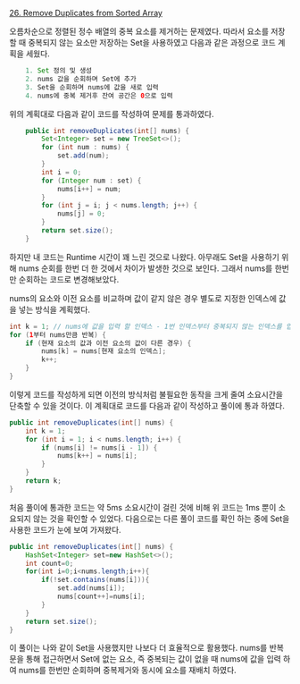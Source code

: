 [26. Remove Duplicates from Sorted Array](https://leetcode.com/problems/remove-duplicates-from-sorted-array/)

오름차순으로 정렬된 정수 배열의 중복 요소를 제거하는 문제였다.
따라서 요소를 저장할 때 중복되지 않는 요소만 저장하는 Set을 사용하였고 다음과 같은 과정으로 코드 계획을 세웠다.

```java
    1. Set 정의 및 생성
    2. nums 값을 순회하며 Set에 추가
    3. Set을 순회하며 nums에 값을 새로 입력
    4. nums에 중복 제거후 잔여 공간은 0으로 입력
```

위의 계획대로 다음과 같이 코드를 작성하여 문제를 통과하였다.

```java
    public int removeDuplicates(int[] nums) {
        Set<Integer> set = new TreeSet<>();
        for (int num : nums) {
            set.add(num);
        }
        int i = 0;
        for (Integer num : set) {
            nums[i++] = num;
        }
        for (int j = i; j < nums.length; j++) {
            nums[j] = 0;
        }
        return set.size();
    }
```

하지만 내 코드는 Runtime 시간이 꽤 느린 것으로 나왔다.
아무래도 Set을 사용하기 위해 nums 순회를 한번 더 한 것에서 차이가 발생한 것으로 보인다.
그래서 nums를 한번만 순회하는 코드로 변경해보았다.

nums의 요소와 이전 요소를 비교하며 값이 같지 않은 경우 별도로 지정한 인덱스에 값을 넣는 방식을 계획했다.

```java
int k = 1; // nums에 값을 입력 할 인덱스 - 1번 인덱스부터 중복되지 않는 인덱스를 입력하기 때문에 1로 시작
for (1부터 nums만큼 반복) { 
    if (현재 요소의 값과 이전 요소의 값이 다른 경우) {
        nums[k] = nums[현재 요소의 인덱스];
        k++; 
    }
}
```

이렇게 코드를 작성하게 되면 이전의 방식처럼 불필요한 동작을 크게 줄여 소요시간을 단축할 수 있을 것이다. 이 계획대로 코드를 다음과 같이 작성하고 풀이에 통과 하였다.

```java
public int removeDuplicates(int[] nums) {
    int k = 1;
    for (int i = 1; i < nums.length; i++) {
        if (nums[i] != nums[i - 1]) {
            nums[k++] = nums[i];
        }
    }
    return k;
}
```

처음 풀이에 통과한 코드는 약 5ms 소요시간이 걸린 것에 비해 위 코드는 1ms 뿐이 소요되지 않는 것을 확인할 수 있었다.
다음으로는 다른 풀이 코드를 확인 하는 중에 Set을 사용한 코드가 눈에 보여 가져왔다.

```java
public int removeDuplicates(int[] nums) {
    HashSet<Integer> set=new HashSet<>();
    int count=0;
    for(int i=0;i<nums.length;i++){
        if(!set.contains(nums[i])){
            set.add(nums[i]);
            nums[count++]=nums[i];
        }
    }
    return set.size();
}
```

이 풀이는 나와 같이 Set을 사용했지만 나보다 더 효율적으로 활용했다. nums를 반복문을 통해 접근하면서 Set에 없는 요소, 즉 중복되는 값이 없을 때 nums에 값을 입력 하여 nums를 한번만 순회하며 중복제거와 동시에 요소를 재배치 하였다.
